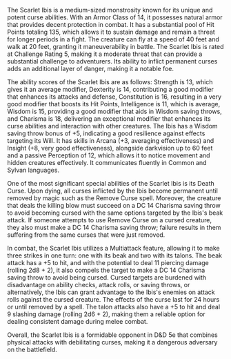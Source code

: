 The Scarlet Ibis is a medium-sized monstrosity known for its unique and potent curse abilities. With an Armor Class of 14, it possesses natural armor that provides decent protection in combat. It has a substantial pool of Hit Points totaling 135, which allows it to sustain damage and remain a threat for longer periods in a fight. The creature can fly at a speed of 40 feet and walk at 20 feet, granting it maneuverability in battle. The Scarlet Ibis is rated at Challenge Rating 5, making it a moderate threat that can provide a substantial challenge to adventurers. Its ability to inflict permanent curses adds an additional layer of danger, making it a notable foe.

The ability scores of the Scarlet Ibis are as follows: Strength is 13, which gives it an average modifier, Dexterity is 14, contributing a good modifier that enhances its attacks and defense, Constitution is 16, resulting in a very good modifier that boosts its Hit Points, Intelligence is 11, which is average, Wisdom is 15, providing a good modifier that aids in Wisdom saving throws, and Charisma is 18, delivering an exceptional modifier that enhances its curse abilities and interaction with other creatures. The Ibis has a Wisdom saving throw bonus of +5, indicating a good resilience against effects targeting its Will. It has skills in Arcana (+3, averaging effectiveness) and Insight (+8, very good effectiveness), alongside darkvision up to 60 feet and a passive Perception of 12, which allows it to notice movement and hidden creatures effectively. It communicates fluently in Common and Sylvan languages.

One of the most significant special abilities of the Scarlet Ibis is its Death Curse. Upon dying, all curses inflicted by the Ibis become permanent until removed by magic such as the Remove Curse spell. Moreover, the creature that deals the killing blow must succeed on a DC 14 Charisma saving throw to avoid becoming cursed with the same options targeted by the Ibis's beak attack. If someone attempts to use Remove Curse on a cursed creature, they also must make a DC 14 Charisma saving throw; failure results in them suffering from the same curses that were just removed.

In combat, the Scarlet Ibis utilizes a Multiattack feature, allowing it to make three strikes in one turn: one with its beak and two with its talons. The beak attack has a +5 to hit, and with the potential to deal 11 piercing damage (rolling 2d8 + 2), it also compels the target to make a DC 14 Charisma saving throw to avoid being cursed. Cursed targets are burdened with disadvantage on ability checks, attack rolls, or saving throws, or alternatively, the Ibis can grant advantage to the Ibis's enemies on attack rolls against the cursed creature. The effects of the curse last for 24 hours or until removed by a spell. The talon attacks also have a +5 to hit and deal 9 slashing damage (rolling 2d6 + 2), making them a reliable option for dealing consistent damage during melee combat. 

Overall, the Scarlet Ibis is a formidable opponent in D&D 5e that combines physical attacks with debilitating curses, making it a dangerous adversary on the battlefield.